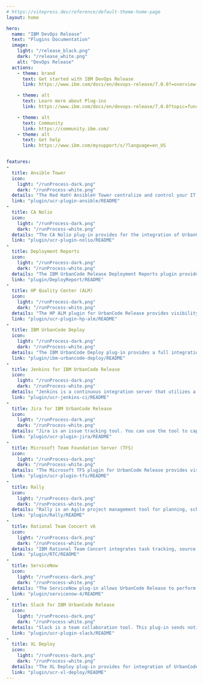 ```yaml
---
# https://vitepress.dev/reference/default-theme-home-page
layout: home

hero:
  name: "IBM DevOps Release"
  text: "Plugins Documentation"
  image:
    light: "/release_black.png"
    dark: "/release_white.png"
    alt: "DevOps Release"
  actions:
    - theme: brand
      text: Get started with IBM DevOps Release
      link: https://www.ibm.com/docs/en/devops-release/7.0.0?=overview-devops-release

    - theme: alt
      text: Learn more about Plug-ins
      link: https://www.ibm.com/docs/en/devops-release/7.0.0?topic=functions-plug-ins

    - theme: alt
      text: Community
      link: https://community.ibm.com/
    - theme: alt
      text: Get help
      link: https://www.ibm.com/mysupport/s/?language=en_US


features:
- 
  title: Ansible Tower
  icon:
    light: "/runProcess-dark.png"
    dark: "/runProcess-white.png"
  details: "The Red Hat© Ansible© Tower centralize and control your IT infrastructure with a visual dashboard, role-based access  control, job scheduling, integrated notifications and graphical inventory management. The Ansible Tower plug-in"
  link: "plugin/ucr-plugin-ansible/README"
-
  title: CA Nolio
  icon:
    light: "/runProcess-dark.png"
    dark: "/runProcess-white.png"
  details: "The CA Nolio plug-in provides for the integration of UrbanCode Release with CA Release Automation Server. The plugin  supports sync of Applications, Environments, Application Processes, Snapshots (Deployment Plan), and Inventories. It  also handles the execution of generic processes. Both full and delta synchronization is supported."
  link: "plugin/ucr-plugin-nolio/README"
-
  title: Deployment Reports
  icon:
    light: "/runProcess-dark.png"
    dark: "/runProcess-white.png"
  details: "The IBM UrbanCode Release Deployment Reports plugin provides an example of using the UCR plugin framework and Java REST  API client introduced in UCR 6.1.1.0 to generate email based reports. Two example report formats are included, which are  rendered using data extracted from UCR via the REST API and rendered into HTML content via the Apache Velocity template  engine. The reports are delivered using the same email notification configuration used by the main UCR product into  which the plugin is deployed."
  link: "plugin/DeployReport/README"
-
  title: HP Quality Center (ALM)
  icon:
    light: "/runProcess-dark.png"
    dark: "/runProcess-white.png"
  details: "The HP ALM plugin for UrbanCode Release provides visibility into project entities, such as defects and requirements,  from the impact analysis view of UrbanCode Release."
  link: "plugin/ucr-plugin-hp-alm/README"
-
  title: IBM UrbanCode Deploy
  icon:
    light: "/runProcess-dark.png"
    dark: "/runProcess-white.png"
  details: "The IBM UrbanCode Deploy plug-in provides a full integration between IBM UrbanCode Release and IBM UrbanCode Deploy. It  replaces the built-in integration for versions 6.1.1.5 and later of IBM UrbanCode Release. The plug-in also improves  performance for the first full synchronization and for delta updates on subsequent synchronizations."
  link: "plugin/ibm-urbancode-deploy/README"
-
  title: Jenkins for IBM UrbanCode Release
  icon:
    light: "/runProcess-dark.png"
    dark: "/runProcess-white.png"
  details: "Jenkins is a continuous integration server that utilizes a plug-in model to support interactions with other DevOps  products. Jenkins jobs can be synchronized using the Jenkins plug-in for IBM UrbanCode Release with the UrbanCode  Release server allowing Jenkin jobs to be ran as part of a release plan."
  link: "plugin/ucr-jenkins-ci/README"
-
  title: Jira for IBM UrbanCode Release
  icon:
    light: "/runProcess-dark.png"
    dark: "/runProcess-white.png"
  details: "Jira is an issue tracking tool. You can use the tool to capture and organize issues, assign work, and track activities.  Issues can be anything from development tasks, code errors, project tasks, help-desk tickets, or human resource request  forms. The JIRA product is developed by Atlassian."
  link: "plugin/ucr-plugin-jira/README"
-
  title: Microsoft Team Foundation Server (TFS)
  icon:
    light: "/runProcess-dark.png"
    dark: "/runProcess-white.png"
  details: "The Microsoft TFS plugin for UrbanCode Release provides visibility into work items from the impact analysis view of  UrbanCode Release. Visual Studio Team Services (formerly VSO) is also supported."
  link: "plugin/ucr-plugin-tfs/README"
-
  title: Rally
  icon:
    light: "/runProcess-dark.png"
    dark: "/runProcess-white.png"
  details: "Rally is an Agile project management tool for planning, scheduling, and tracking iterations and releases."
  link: "plugin/Rally/README"
-
  title: Rational Team Concert v6
  icon:
    light: "/runProcess-dark.png"
    dark: "/runProcess-white.png"
  details: "IBM Rational Team Concert integrates task tracking, source control, and agile planning with continuous builds and a  configurable process to adapt to the way you work. Compatibility:"
  link: "plugin/RTC/README"
-
  title: ServiceNow
  icon:
    light: "/runProcess-dark.png"
    dark: "/runProcess-white.png"
  details: "The ServiceNow plug-in allows UrbanCode Release to perform create, read, update and delete operations on ServiceNow  records. This plug-in also evaluates SNOW approvals and resolve UrbanCode Release Deployments phase approvals."
  link: "plugin/servicenow-4/README"
-
  title: Slack for IBM UrbanCode Release
  icon:
    light: "/runProcess-dark.png"
    dark: "/runProcess-white.png"
  details: "Slack is a team collaboration tool. This plug-in sends notifications to Slack in a specified channel."
  link: "plugin/ucr-plugin-slack/README"
-
  title: XL Deploy
  icon:
    light: "/runProcess-dark.png"
    dark: "/runProcess-white.png"
  details: "The XL Deploy plug-in provides for integration of UrbanCode Release with an XebiaLabs XL Deploy server. The plug-in  imports applications, environments, deployment packages, and deployment tasks from XL Deploy as objects in UrbanCode  Release. Both full and delta synchronization are supported."
  link: "plugin/ucr-xl-deploy/README"
---
```


